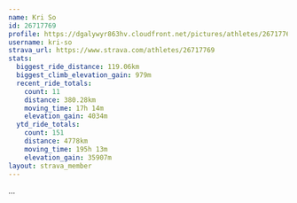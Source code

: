 ```yaml
---
name: Kri So
id: 26717769
profile: https://dgalywyr863hv.cloudfront.net/pictures/athletes/26717769/7761026/13/large.jpg
username: kri-so
strava_url: https://www.strava.com/athletes/26717769
stats:
  biggest_ride_distance: 119.06km
  biggest_climb_elevation_gain: 979m
  recent_ride_totals:
    count: 11
    distance: 380.28km
    moving_time: 17h 14m
    elevation_gain: 4034m
  ytd_ride_totals:
    count: 151
    distance: 4778km
    moving_time: 195h 13m
    elevation_gain: 35907m
layout: strava_member
--- 
```

...

